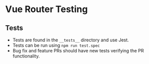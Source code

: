 # Vue Router Testing

## Tests

* Tests are found in the `__tests__` directory and use Jest.
* Tests can be run using `npm run test.spec`
* Bug fix and feature PRs should have new tests verifying the PR functionality.
